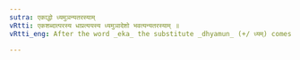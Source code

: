 ```yaml
---
sutra: एकाद्धो ध्यमुञन्यतरस्याम्
vRtti: एकशब्दात्परस्य धाप्रत्ययस्य ध्यमुञादेशो भवत्यन्यतरस्याम् ॥
vRtti_eng: After the word _eka_ the substitute _dhyamun_ (+/ ध्यम्) comes optionally instead of _dha_.

---
```

